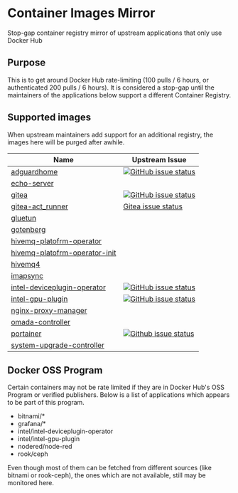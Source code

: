 # Container Images Mirror

Stop-gap container registry mirror of upstream applications that only use Docker Hub

## Purpose

This is to get around Docker Hub rate-limiting (100 pulls / 6 hours, or authenticated 200 pulls / 6 hours). It is considered a stop-gap until the maintainers of the applications below support a different Container Registry.

## Supported images

When upstream maintainers add support for an additional registry, the images here will be purged after awhile.

| Name                                                                                        | Upstream Issue                                                                                                                                                                                     |
|---------------------------------------------------------------------------------------------|----------------------------------------------------------------------------------------------------------------------------------------------------------------------------------------------------|
| [adguardhome](https://github.com/AdguardTeam/AdGuardHome)                                   | [![GitHub issue status](https://img.shields.io/github/issues/detail/state/AdguardTeam/AdGuardHome/5975)](https://github.com/AdguardTeam/AdGuardHome/issues/5975)                                   |
| [echo-server](https://github.com/ealenn/Echo-Server)                                        |                                                                                                                                                                                                    |
| [gitea](https://github.com/go-gitea/gitea)                                                  | [![GitHub issue status](https://img.shields.io/github/issues/detail/state/go-gitea/gitea/22922)](https://github.com/go-gitea/gitea/issues/22922)                                                   |
| [gitea-act\_runner](https://gitea.com/gitea/act_runner)                                     | [Gitea issue status](https://gitea.com/gitea/act_runner/issues/165)                                                                                                                                |
| [gluetun](https://github.com/qdm12/gluetun)                                                 |                                                                                                                                                                                                    |
| [gotenberg](https://github.com/gotenberg/gotenberg)                                         |                                                                                                                                                                                                    |
| [hivemq-platofrm-operator](https://github.com/hivemq/hivemq-platofrm-operator)              |                                                                                                                                                                                                    |
| [hivemq-platofrm-operator-init](https://github.com/hivemq/hivemq-platofrm-operator-init)    |                                                                                                                                                                                                    |
| [hivemq4](https://github.com/hivemq/hivemq4)                                                |                                                                                                                                                                                                    |
| [imapsync](https://github.com/imapsync/imapsync)                                            |                                                                                                                                                                                                    |
| [intel-deviceplugin-operator](https://github.com/intel/intel-device-plugins-for-kubernetes) | [![GitHub issue status](https://img.shields.io/github/issues/detail/state/intel/intel-device-plugins-for-kubernetes/633)](https://github.com/intel/intel-device-plugins-for-kubernetes/issues/633) |
| [intel-gpu-plugin](https://github.com/intel/intel-device-plugins-for-kubernetes)            | [![GitHub issue status](https://img.shields.io/github/issues/detail/state/intel/intel-device-plugins-for-kubernetes/633)](https://github.com/intel/intel-device-plugins-for-kubernetes/issues/633) |
| [nginx-proxy-manager](https://github.com/NginxProxyManager/nginx-proxy-manager)             |                                                                                                                                                                                                    |
| [omada-controller](https://github.com/mbentley/docker-omada-controller)                     |                                                                                                                                                                                                    |
| [portainer](https://github.com/portainer/portainer)                                         | [![Github issue status](https://img.shields.io/github/issues/detail/state/portainer/portainer/4652)](https://github.com/portainer/portainer/issues/4652)                                           |
| [system-upgrade-controller](https://github.com/rancher/system-upgrade-controller)           |                                                                                                                                                                                                    |

## Docker OSS Program

Certain containers may not be rate limited if they are in Docker Hub's OSS Program or verified publishers. Below is a list of applications which appears to be part of this program.

- bitnami/*
- grafana/*
- intel/intel-deviceplugin-operator
- intel/intel-gpu-plugin
- nodered/node-red
- rook/ceph

Even though most of them can be fetched from different sources (like bitnami or rook-ceph), the ones which are not available, still may be monitored here.
